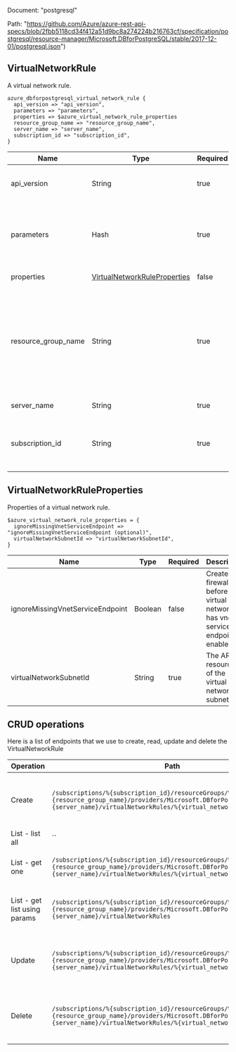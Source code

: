 Document: "postgresql"


Path: "https://github.com/Azure/azure-rest-api-specs/blob/2fbb5118cd34f412a51d9bc8a274224b216763cf/specification/postgresql/resource-manager/Microsoft.DBforPostgreSQL/stable/2017-12-01/postgresql.json")

## VirtualNetworkRule

A virtual network rule.

```puppet
azure_dbforpostgresql_virtual_network_rule {
  api_version => "api_version",
  parameters => "parameters",
  properties => $azure_virtual_network_rule_properties
  resource_group_name => "resource_group_name",
  server_name => "server_name",
  subscription_id => "subscription_id",
}
```

| Name        | Type           | Required       | Description       |
| ------------- | ------------- | ------------- | ------------- |
|api_version | String | true | The API version to use for the request. |
|parameters | Hash | true | The requested virtual Network Rule Resource state. |
|properties | [VirtualNetworkRuleProperties](#virtualnetworkruleproperties) | false | Resource properties. |
|resource_group_name | String | true | The name of the resource group that contains the resource. You can obtain this value from the Azure Resource Manager API or the portal. |
|server_name | String | true | The name of the server. |
|subscription_id | String | true | The subscription ID that identifies an Azure subscription. |
        
## VirtualNetworkRuleProperties

Properties of a virtual network rule.

```puppet
$azure_virtual_network_rule_properties = {
  ignoreMissingVnetServiceEndpoint => "ignoreMissingVnetServiceEndpoint (optional)",
  virtualNetworkSubnetId => "virtualNetworkSubnetId",
}
```

| Name        | Type           | Required       | Description       |
| ------------- | ------------- | ------------- | ------------- |
|ignoreMissingVnetServiceEndpoint | Boolean | false | Create firewall rule before the virtual network has vnet service endpoint enabled. |
|virtualNetworkSubnetId | String | true | The ARM resource id of the virtual network subnet. |



## CRUD operations

Here is a list of endpoints that we use to create, read, update and delete the VirtualNetworkRule

| Operation | Path | Verb | Description | OperationID |
| ------------- | ------------- | ------------- | ------------- | ------------- |
|Create|`/subscriptions/%{subscription_id}/resourceGroups/%{resource_group_name}/providers/Microsoft.DBforPostgreSQL/servers/%{server_name}/virtualNetworkRules/%{virtual_network_rule_name}`|Put|Creates or updates an existing virtual network rule.|VirtualNetworkRules_CreateOrUpdate|
|List - list all|``||||
|List - get one|`/subscriptions/%{subscription_id}/resourceGroups/%{resource_group_name}/providers/Microsoft.DBforPostgreSQL/servers/%{server_name}/virtualNetworkRules/%{virtual_network_rule_name}`|Get|Gets a virtual network rule.|VirtualNetworkRules_Get|
|List - get list using params|`/subscriptions/%{subscription_id}/resourceGroups/%{resource_group_name}/providers/Microsoft.DBforPostgreSQL/servers/%{server_name}/virtualNetworkRules`|Get|Gets a list of virtual network rules in a server.|VirtualNetworkRules_ListByServer|
|Update|`/subscriptions/%{subscription_id}/resourceGroups/%{resource_group_name}/providers/Microsoft.DBforPostgreSQL/servers/%{server_name}/virtualNetworkRules/%{virtual_network_rule_name}`|Put|Creates or updates an existing virtual network rule.|VirtualNetworkRules_CreateOrUpdate|
|Delete|`/subscriptions/%{subscription_id}/resourceGroups/%{resource_group_name}/providers/Microsoft.DBforPostgreSQL/servers/%{server_name}/virtualNetworkRules/%{virtual_network_rule_name}`|Delete|Deletes the virtual network rule with the given name.|VirtualNetworkRules_Delete|
